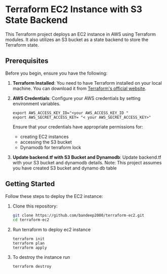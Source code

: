# Terraform EC2 Instance with S3 State Backend

This Terraform project deploys an EC2 instance in AWS using Terraform modules. It also utilizes an S3 bucket as a state backend to store the Terraform state.

## Prerequisites

Before you begin, ensure you have the following:

1. **Terraform Installed**: You need to have Terraform installed on your local machine. You can download it from [Terraform's official website](https://www.terraform.io/downloads.html).

2. **AWS Credentials**: Configure your AWS credentials by setting environment variables.
   ```
   export AWS_ACCESS_KEY_ID="<your AWS_ACCESS_KEY_ID "
   export AWS_SECRET_ACCESS_KEY= "< your AWS_SECRET_ACCESS_KEY>"
   ```
   Ensure that your credentials have appropriate permissions for:
   * creating EC2 instances
   * accessing the S3 bucket
   * Dynamodb for terraform lock
4.    **Update backend.tf with S3 Bucket and Dynamodb**:  Update backend.tf with your S3 bucket and dynamodb details.
    Note: This project assumes you have  created S3 bucket and dynamo db table 

## Getting Started

Follow these steps to deploy the EC2 instance:

1. Clone this repository:

   ```bash
   git clone https://github.com/bandeep2000/terraform-ec2.git
   cd terraform-ec2
   ```
2. Run terraform to deploy ec2 instance
   ``` 
   terraform init 
   terraform plan
   terraform apply
   ```
3. To destroy  the instance run
   ```
   terraform destroy
   ```
   
